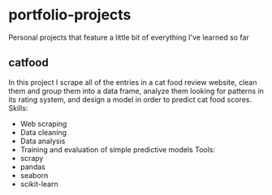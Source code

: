# portfolio-projects
Personal projects that feature a little bit of everything I've learned so far

## catfood
In this project I scrape all of the entries in a cat food review website, clean them and group them into a data frame, analyze them looking for patterns in its rating system, and design a model in order to predict cat food scores.
Skills:
- Web scraping
- Data cleaning
- Data analysis
- Training and evaluation of simple predictive models
Tools:
- scrapy
- pandas
- seaborn
- scikit-learn

